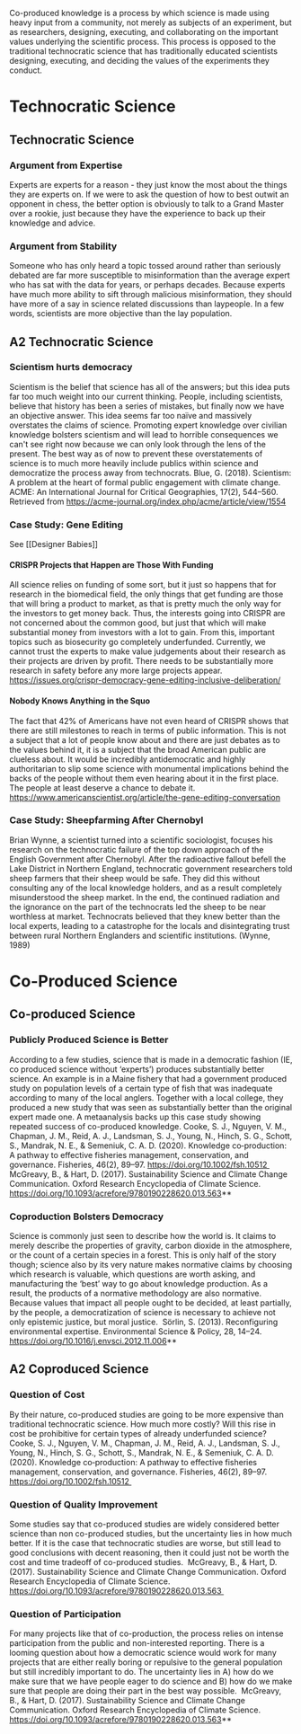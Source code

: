 
Co-produced knowledge is a process by which science is made using heavy input from a community, not merely as subjects of an experiment, but as researchers, designing, executing, and collaborating on the important values underlying the scientific process. This process is opposed to the traditional technocratic science that has traditionally educated scientists designing, executing, and deciding the values of the experiments they conduct.

# Technocratic Science

## Technocratic Science

### Argument from Expertise
Experts are experts for a reason - they just know the most about the things they are experts on. If we were to ask the question of how to best outwit an opponent in chess, the better option is obviously to talk to a Grand Master over a rookie, just because they have the experience to back up their knowledge and advice.

### Argument from Stability
Someone who has only heard a topic tossed around rather than seriously debated are far more susceptible to misinformation than the average expert who has sat with the data for years, or perhaps decades. Because experts have much more ability to sift through malicious misinformation, they should have more of a say in science related discussions than laypeople. In a few words, scientists are more objective than the lay population.

## A2 Technocratic Science

### Scientism hurts democracy
Scientism is the belief that science has all of the answers; but this idea puts far too much weight into our current thinking. People, including scientists, believe that history has been a series of mistakes, but finally now we have an objective answer. This idea seems far too naïve and massively overstates the claims of science. Promoting expert knowledge over civilian knowledge bolsters scientism and will lead to horrible consequences we can't see right now because we can only look through the lens of the present. The best way as of now to prevent these overstatements of science is to much more heavily include publics within science and democratize the process away from technocrats.
	Blue, G. (2018). Scientism: A problem at the heart of formal public engagement with climate change. ACME: An International Journal for Critical Geographies, 17(2), 544–560. Retrieved from https://acme-journal.org/index.php/acme/article/view/1554

### Case Study: Gene Editing
See [[Designer Babies]]

#### CRISPR Projects that Happen are Those With Funding
All science relies on funding of some sort, but it just so happens that for research in the biomedical field, the only things that get funding are those that will bring a product to market, as that is pretty much the only way for the investors to get money back. Thus, the interests going into CRISPR are not concerned about the common good, but just that which will make substantial money from investors with a lot to gain. From this, important topics such as biosecurity go completely underfunded. Currently, we cannot trust the experts to make value judgements about their research as their projects are driven by profit. There needs to be substantially more research in safety before any more large projects appear.
	https://issues.org/crispr-democracy-gene-editing-inclusive-deliberation/

#### Nobody Knows Anything in the Squo
The fact that 42% of Americans have not even heard of CRISPR shows that there are still milestones to reach in terms of public information. This is not a subject that a lot of people know about and there are just debates as to the values behind it, it is a subject that the broad American public are clueless about. It would be incredibly antidemocratic and highly authoritarian to slip some science with monumental implications behind the backs of the people without them even hearing about it in the first place. The people at least deserve a chance to debate it. 
	https://www.americanscientist.org/article/the-gene-editing-conversation

### Case Study: Sheepfarming After Chernobyl
Brian Wynne, a scientist turned into a scientific sociologist, focuses his research on the technocratic failure of the top down approach of the English Government after Chernobyl. After the radioactive fallout befell the Lake District in Northern England, technocratic government researchers told sheep farmers that their sheep would be safe. They did this without consulting any of the local knowledge holders, and as a result completely misunderstood the sheep market. In the end, the continued radiation and the ignorance on the part of the technocrats led the sheep to be near worthless at market. Technocrats believed that they knew better than the local experts, leading to a catastrophe for the locals and disintegrating trust between rural Northern Englanders and scientific institutions. (Wynne, 1989)

# Co-Produced Science

## Co-produced Science

### Publicly Produced Science is Better
According to a few studies, science that is made in a democratic fashion (IE, co produced science without ‘experts’) produces substantially better science. An example is in a Maine fishery that had a government produced study on population levels of a certain type of fish that was inadequate according to many of the local anglers. Together with a local college, they produced a new study that was seen as substantially better than the original expert made one. A metaanalysis backs up this case study showing repeated success of co-produced knowledge.
	Cooke, S. J., Nguyen, V. M., Chapman, J. M., Reid, A. J., Landsman, S. J., Young, N., Hinch, S. G., Schott, S., Mandrak, N. E., & Semeniuk, C. A. D. (2020). Knowledge co‐production: A pathway to effective fisheries management, conservation, and governance. Fisheries, 46(2), 89–97. https://doi.org/10.1002/fsh.10512 
	McGreavy, B., & Hart, D. (2017). Sustainability Science and Climate Change Communication. Oxford Research Encyclopedia of Climate Science. https://doi.org/10.1093/acrefore/9780190228620.013.563**

### Coproduction Bolsters Democracy
Science is commonly just seen to describe how the world is. It claims to merely describe the properties of gravity, carbon dioxide in the atmosphere, or the count of a certain species in a forest. This is only half of the story though; science also by its very nature makes normative claims by choosing which research is valuable, which questions are worth asking, and manufacturing the ‘best’ way to go about knowledge production. As a result, the products of a normative methodology are also normative. Because values that impact all people ought to be decided, at least partially, by the people, a democratization of science is necessary to achieve not only epistemic justice, but moral justice. 
	Sörlin, S. (2013). Reconfiguring environmental expertise. Environmental Science & Policy, 28, 14–24. https://doi.org/10.1016/j.envsci.2012.11.006**

## A2 Coproduced Science

### Question of Cost
By their nature, co-produced studies are going to be more expensive than traditional technocratic science. How much more costly? Will this rise in cost be prohibitive for certain types of already underfunded science?
	Cooke, S. J., Nguyen, V. M., Chapman, J. M., Reid, A. J., Landsman, S. J., Young, N., Hinch, S. G., Schott, S., Mandrak, N. E., & Semeniuk, C. A. D. (2020). Knowledge co‐production: A pathway to effective fisheries management, conservation, and governance. Fisheries, 46(2), 89–97. https://doi.org/10.1002/fsh.10512 

### Question of Quality Improvement
Some studies say that co-produced studies are widely considered better science than non co-produced studies, but the uncertainty lies in how much better. If it is the case that technocratic studies are worse, but still lead to good conclusions with decent reasoning, then it could just not be worth the cost and time tradeoff of co-produced studies. 
	McGreavy, B., & Hart, D. (2017). Sustainability Science and Climate Change Communication. Oxford Research Encyclopedia of Climate Science. https://doi.org/10.1093/acrefore/9780190228620.013.563 

### Question of Participation
For many projects like that of co-production, the process relies on intense participation from the public and non-interested reporting. There is a looming question about how a democratic science would work for many projects that are either really boring or repulsive to the general population but still incredibly important to do. The uncertainty lies in A) how do we make sure that we have people eager to do science and B) how do we make sure that people are doing their part in the best way possible. 
	McGreavy, B., & Hart, D. (2017). Sustainability Science and Climate Change Communication. Oxford Research Encyclopedia of Climate Science. https://doi.org/10.1093/acrefore/9780190228620.013.563**